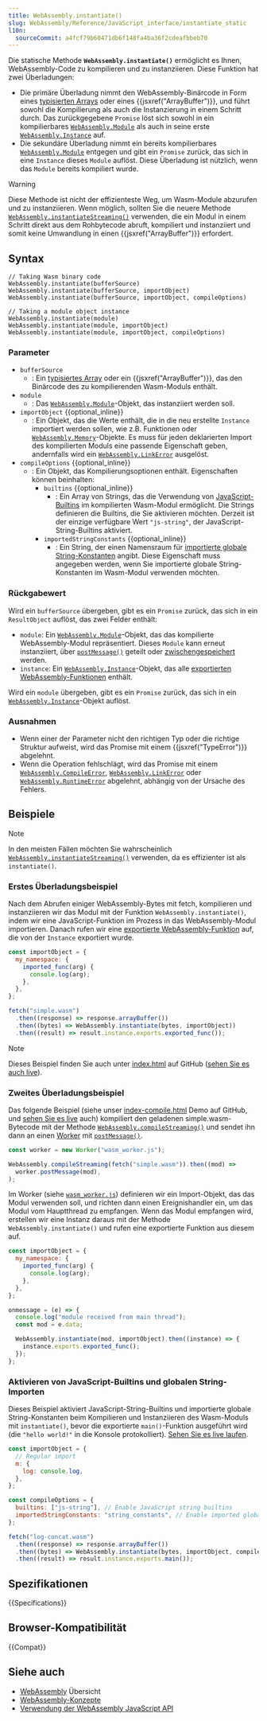 ```yaml
---
title: WebAssembly.instantiate()
slug: WebAssembly/Reference/JavaScript_interface/instantiate_static
l10n:
  sourceCommit: a4fcf79b60471db6f148fa4ba36f2cdeafbbeb70
---
```


Die statische Methode **`WebAssembly.instantiate()`** ermöglicht es Ihnen, WebAssembly-Code zu kompilieren und zu instanziieren. Diese Funktion hat zwei Überladungen:

- Die primäre Überladung nimmt den WebAssembly-Binärcode in Form eines [typisierten Arrays](/de/docs/Web/JavaScript/Guide/Typed_arrays) oder eines {{jsxref("ArrayBuffer")}}, und führt sowohl die Kompilierung als auch die Instanzierung in einem Schritt durch. Das zurückgegebene `Promise` löst sich sowohl in ein kompilierbares [`WebAssembly.Module`](/de/docs/WebAssembly/Reference/JavaScript_interface/Module) als auch in seine erste [`WebAssembly.Instance`](/de/docs/WebAssembly/Reference/JavaScript_interface/Instance) auf.
- Die sekundäre Überladung nimmt ein bereits kompilierbares [`WebAssembly.Module`](/de/docs/WebAssembly/Reference/JavaScript_interface/Module) entgegen und gibt ein `Promise` zurück, das sich in eine `Instance` dieses `Module` auflöst. Diese Überladung ist nützlich, wenn das `Module` bereits kompiliert wurde.

> [!WARNING]
> Diese Methode ist nicht der effizienteste Weg, um Wasm-Module abzurufen und zu instanziieren. Wenn möglich, sollten Sie die neuere Methode [`WebAssembly.instantiateStreaming()`](/de/docs/WebAssembly/Reference/JavaScript_interface/instantiateStreaming_static) verwenden, die ein Modul in einem Schritt direkt aus dem Rohbytecode abruft, kompiliert und instanziiert und somit keine Umwandlung in einen {{jsxref("ArrayBuffer")}} erfordert.

## Syntax

```js-nolint
// Taking Wasm binary code
WebAssembly.instantiate(bufferSource)
WebAssembly.instantiate(bufferSource, importObject)
WebAssembly.instantiate(bufferSource, importObject, compileOptions)

// Taking a module object instance
WebAssembly.instantiate(module)
WebAssembly.instantiate(module, importObject)
WebAssembly.instantiate(module, importObject, compileOptions)
```

### Parameter

- `bufferSource`
  - : Ein [typisiertes Array](/de/docs/Web/JavaScript/Guide/Typed_arrays) oder ein {{jsxref("ArrayBuffer")}}, das den Binärcode des zu kompilierenden Wasm-Moduls enthält.
- `module`
  - : Das [`WebAssembly.Module`](/de/docs/WebAssembly/Reference/JavaScript_interface/Module)-Objekt, das instanziiert werden soll.
- `importObject` {{optional_inline}}
  - : Ein Objekt, das die Werte enthält, die in die neu erstellte `Instance` importiert werden sollen, wie z.B. Funktionen oder [`WebAssembly.Memory`](/de/docs/WebAssembly/Reference/JavaScript_interface/Memory)-Objekte. Es muss für jeden deklarierten Import des kompilierten Moduls eine passende Eigenschaft geben, andernfalls wird ein [`WebAssembly.LinkError`](/de/docs/WebAssembly/Reference/JavaScript_interface/LinkError) ausgelöst.
- `compileOptions` {{optional_inline}}
  - : Ein Objekt, das Kompilierungsoptionen enthält. Eigenschaften können beinhalten:
    - `builtins` {{optional_inline}}
      - : Ein Array von Strings, das die Verwendung von [JavaScript-Builtins](/de/docs/WebAssembly/Guides/JavaScript_builtins) im kompilierten Wasm-Modul ermöglicht. Die Strings definieren die Builtins, die Sie aktivieren möchten. Derzeit ist der einzige verfügbare Wert `"js-string"`, der JavaScript-String-Builtins aktiviert.
    - `importedStringConstants` {{optional_inline}}
      - : Ein String, der einen Namensraum für [importierte globale String-Konstanten](/de/docs/WebAssembly/Guides/Imported_string_constants) angibt. Diese Eigenschaft muss angegeben werden, wenn Sie importierte globale String-Konstanten im Wasm-Modul verwenden möchten.

### Rückgabewert

Wird ein `bufferSource` übergeben, gibt es ein `Promise` zurück, das sich in ein `ResultObject` auflöst, das zwei Felder enthält:

- `module`: Ein [`WebAssembly.Module`](/de/docs/WebAssembly/Reference/JavaScript_interface/Module)-Objekt, das das kompilierte WebAssembly-Modul repräsentiert. Dieses `Module` kann erneut instanziiert, über [`postMessage()`](/de/docs/Web/API/Worker/postMessage) geteilt oder [zwischengespeichert](/de/docs/Web/Progressive_web_apps/Guides/Caching) werden.
- `instance`: Ein [`WebAssembly.Instance`](/de/docs/WebAssembly/Reference/JavaScript_interface/Instance)-Objekt, das alle [exportierten WebAssembly-Funktionen](/de/docs/WebAssembly/Guides/Exported_functions) enthält.

Wird ein `module` übergeben, gibt es ein `Promise` zurück, das sich in ein [`WebAssembly.Instance`](/de/docs/WebAssembly/Reference/JavaScript_interface/Instance)-Objekt auflöst.

### Ausnahmen

- Wenn einer der Parameter nicht den richtigen Typ oder die richtige Struktur aufweist, wird das Promise mit einem {{jsxref("TypeError")}} abgelehnt.
- Wenn die Operation fehlschlägt, wird das Promise mit einem [`WebAssembly.CompileError`](/de/docs/WebAssembly/Reference/JavaScript_interface/CompileError), [`WebAssembly.LinkError`](/de/docs/WebAssembly/Reference/JavaScript_interface/LinkError) oder [`WebAssembly.RuntimeError`](/de/docs/WebAssembly/Reference/JavaScript_interface/RuntimeError) abgelehnt, abhängig von der Ursache des Fehlers.

## Beispiele

> [!NOTE]
> In den meisten Fällen möchten Sie wahrscheinlich [`WebAssembly.instantiateStreaming()`](/de/docs/WebAssembly/Reference/JavaScript_interface/instantiateStreaming_static) verwenden, da es effizienter ist als `instantiate()`.

### Erstes Überladungsbeispiel

Nach dem Abrufen einiger WebAssembly-Bytes mit fetch, kompilieren und instanziieren wir das Modul mit der Funktion `WebAssembly.instantiate()`, indem wir eine JavaScript-Funktion im Prozess in das WebAssembly-Modul importieren. Danach rufen wir eine [exportierte WebAssembly-Funktion](/de/docs/WebAssembly/Guides/Exported_functions) auf, die von der `Instance` exportiert wurde.

```js
const importObject = {
  my_namespace: {
    imported_func(arg) {
      console.log(arg);
    },
  },
};

fetch("simple.wasm")
  .then((response) => response.arrayBuffer())
  .then((bytes) => WebAssembly.instantiate(bytes, importObject))
  .then((result) => result.instance.exports.exported_func());
```

> [!NOTE]
> Dieses Beispiel finden Sie auch unter [index.html](https://github.com/mdn/webassembly-examples/blob/main/js-api-examples/index.html) auf GitHub ([sehen Sie es auch live](https://mdn.github.io/webassembly-examples/js-api-examples/)).

### Zweites Überladungsbeispiel

Das folgende Beispiel (siehe unser [index-compile.html](https://github.com/mdn/webassembly-examples/blob/main/js-api-examples/index-compile.html) Demo auf GitHub, und [sehen Sie es live](https://mdn.github.io/webassembly-examples/js-api-examples/index-compile.html) auch) kompiliert den geladenen simple.wasm-Bytecode mit der Methode [`WebAssembly.compileStreaming()`](/de/docs/WebAssembly/Reference/JavaScript_interface/compileStreaming_static) und sendet ihn dann an einen [Worker](/de/docs/Web/API/Web_Workers_API) mit [`postMessage()`](/de/docs/Web/API/Worker/postMessage).

```js
const worker = new Worker("wasm_worker.js");

WebAssembly.compileStreaming(fetch("simple.wasm")).then((mod) =>
  worker.postMessage(mod),
);
```

Im Worker (siehe [`wasm_worker.js`](https://github.com/mdn/webassembly-examples/blob/main/js-api-examples/wasm_worker.js)) definieren wir ein Import-Objekt, das das Modul verwenden soll, und richten dann einen Ereignishandler ein, um das Modul vom Hauptthread zu empfangen. Wenn das Modul empfangen wird, erstellen wir eine Instanz daraus mit der Methode `WebAssembly.instantiate()` und rufen eine exportierte Funktion aus diesem auf.

```js
const importObject = {
  my_namespace: {
    imported_func(arg) {
      console.log(arg);
    },
  },
};

onmessage = (e) => {
  console.log("module received from main thread");
  const mod = e.data;

  WebAssembly.instantiate(mod, importObject).then((instance) => {
    instance.exports.exported_func();
  });
};
```

### Aktivieren von JavaScript-Builtins und globalen String-Importen

Dieses Beispiel aktiviert JavaScript-String-Builtins und importierte globale String-Konstanten beim Kompilieren und Instanziieren des Wasm-Moduls mit `instantiate()`, bevor die exportierte `main()`-Funktion ausgeführt wird (die `"hello world!"` in die Konsole protokolliert). [Sehen Sie es live laufen](https://mdn.github.io/webassembly-examples/js-builtin-examples/instantiate/).

```js
const importObject = {
  // Regular import
  m: {
    log: console.log,
  },
};

const compileOptions = {
  builtins: ["js-string"], // Enable JavaScript string builtins
  importedStringConstants: "string_constants", // Enable imported global string constants
};

fetch("log-concat.wasm")
  .then((response) => response.arrayBuffer())
  .then((bytes) => WebAssembly.instantiate(bytes, importObject, compileOptions))
  .then((result) => result.instance.exports.main());
```

## Spezifikationen

{{Specifications}}

## Browser-Kompatibilität

{{Compat}}

## Siehe auch

- [WebAssembly](/de/docs/WebAssembly) Übersicht
- [WebAssembly-Konzepte](/de/docs/WebAssembly/Guides/Concepts)
- [Verwendung der WebAssembly JavaScript API](/de/docs/WebAssembly/Guides/Using_the_JavaScript_API)
